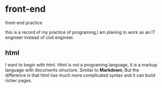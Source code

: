 # front-end
front-end practice

this is a record of my practice of programing,I am planing to work as an IT engnieer instead of civil engineer.
## html
I want to begin with html. Html is not a programing language, it is a markup language with documents structure. Similar to **Markdown**, But the difference is that html has much more complicated syntax and it can build richer pages.
